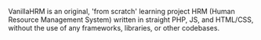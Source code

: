 VanillaHRM is an original, 'from scratch' learning project HRM (Human Resource Management System) written in straight PHP, JS, and HTML/CSS, without the use of any frameworks, libraries, or other codebases.